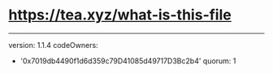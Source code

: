 # https://tea.xyz/what-is-this-file
---
version: 1.1.4
codeOwners:
  - '0x7019db4490f1d6d359c79D41085d49717D3Bc2b4'
quorum: 1
